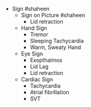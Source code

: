 - Sign #shaheen
	- Sign on Picture #shaheen
		- Lid retraction
	- Hand Sign
		- Tremor
		- Sleeping Tachycardia
		- Warm, Sweaty Hand
	- Eye Sign
		- Exopthalmos
		- Lid Lag
		- Lid retraction
	- Cardiac Sign
		- Tachycardia
		- Atrial fibrillation
		- SVT